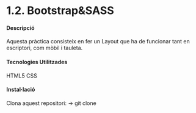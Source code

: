 # 1.2. Bootstrap&SASS

#### Descripció
Aquesta pràctica consisteix en fer un Layout que ha de funcionar tant en escriptori, com mòbil i tauleta.

#### Tecnologies Utilitzades
HTML5
CSS

#### Instal·lació
Clona aquest repositori: -> git clone